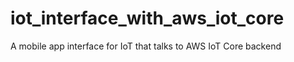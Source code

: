 # iot_interface_with_aws_iot_core

A mobile app interface for IoT that talks to AWS IoT Core backend
